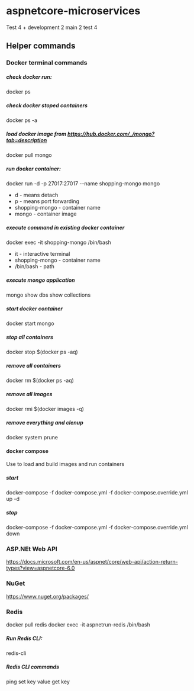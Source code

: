 # aspnetcore-microservices
Test 4
+
development 2
main 2
test 4

## Helper commands

### Docker terminal commands

##### check docker run:
docker ps

##### check docker stoped containers
docker ps -a

##### load docker image from https://hub.docker.com/_/mongo?tab=description
docker pull mongo
 
##### run docker container:
docker run -d -p 27017:27017 --name shopping-mongo mongo 

*	d - means detach
*	p - means port forwarding
*	shopping-mongo - container name
*	mongo - container image

##### execute command in existing docker container
docker exec -it shopping-mongo /bin/bash

*	it - interactive terminal
*	shopping-mongo - container name
*	/bin/bash - path

##### execute mongo application
mongo
show dbs
show collections

##### start docker container
docker start mongo

##### stop all containers
docker stop $(docker ps -aq)

##### remove all containers
docker rm $(docker ps -aq)

##### remove all images
docker rmi $(docker images -q)

##### remove everything and clenup
docker system prune

#### docker compose
Use to load and build images and run containers

##### start
docker-compose  -f docker-compose.yml -f docker-compose.override.yml up -d

##### stop
docker-compose  -f docker-compose.yml -f docker-compose.override.yml down

### ASP.NEt Web API

https://docs.microsoft.com/en-us/aspnet/core/web-api/action-return-types?view=aspnetcore-6.0

### NuGet
https://www.nuget.org/packages/

### Redis
docker pull redis
docker exec -it aspnetrun-redis /bin/bash

##### Run Redis CLI:
redis-cli

##### Redis CLI commands
ping
set key value
get key
